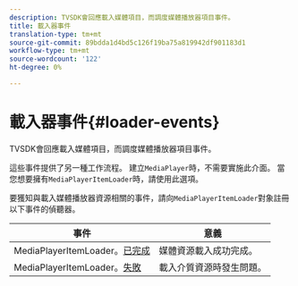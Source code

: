 ```yaml
---
description: TVSDK會回應載入媒體項目，而調度媒體播放器項目事件。
title: 載入器事件
translation-type: tm+mt
source-git-commit: 89bdda1d4bd5c126f19ba75a819942df901183d1
workflow-type: tm+mt
source-wordcount: '122'
ht-degree: 0%

---
```



# 載入器事件{#loader-events}

TVSDK會回應載入媒體項目，而調度媒體播放器項目事件。

這些事件提供了另一種工作流程。 建立`MediaPlayer`時，不需要實施此介面。 當您想要擁有`MediaPlayerItemLoader`時，請使用此選項。

要獲知與載入媒體播放器資源相關的事件，請向`MediaPlayerItemLoader`對象註冊以下事件的偵聽器。

| 事件 | 意義 |
|---|---|
| MediaPlayerItemLoader。[已完成](https://help.adobe.com/en_US/primetime/api/psdk/asdoc-dhls_1.4/com/adobe/mediacore/MediaPlayerItemLoader.html#event:completed) | 媒體資源載入成功完成。 |
| MediaPlayerItemLoader。[失敗](https://help.adobe.com/en_US/primetime/api/psdk/asdoc-dhls_1.4/com/adobe/mediacore/MediaPlayerItemLoader.html#event:failed) | 載入介質資源時發生問題。 |